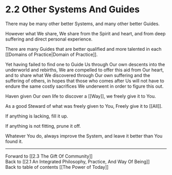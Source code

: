 # 2.2 Other Systems And Guides
There may be many other better Systems, and many other better Guides. 

However what We share, We share from the Spirit and heart, and from deep suffering and direct personal experience. 

There are many Guides that are better qualified and more talented in each [[Domains of Practice|Domain of Practice]]. 

Yet having failed to find one to Guide Us through Our own descents into the underworld and rebirths, We are compelled to offer this aid from Our heart, and to share what We discovered through Our own suffering and the suffering of others, in hopes that those who comes after Us will not have to endure the same costly sacrifices We underwent in order to figure this out. 

Haven given Our own life to discover a [[Way]], we freely give it to You.  

As a good Steward of what was freely given to You, Freely give it to [[All]].  

If anything is lacking, fill it up.  

If anything is not fitting, prune it off.  

Whatever You do, always improve the System, and leave it better than You found it.  

___

Forward to [[2.3 The Gift Of Community]]  
Back to [[2.1 An Integrated Philosophy, Practice, And Way Of Being]]  
Back to table of contents [[The Power of Today]]  